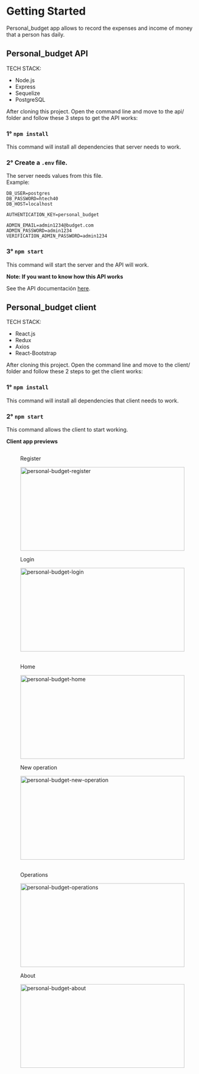 # Getting Started

Personal_budget app allows to record the expenses and income of money that a person has daily. 

## Personal_budget API

TECH STACK:
- Node.js
- Express
- Sequelize
- PostgreSQL

After cloning this project. Open the command line and move to the api/ folder and follow these 3 steps to get the API works:

### 1° `npm install`

This command will install all dependencies that server needs to work.

### 2° Create a `.env` file.

The server needs values from this file.\
Example:

    DB_USER=postgres
    DB_PASSWORD=htech40
    DB_HOST=localhost

    AUTHENTICATION_KEY=personal_budget

    ADMIN_EMAIL=admin1234@budget.com
    ADMIN_PASSWORD=admin1234
    VERIFICATION_ADMIN_PASSWORD=admin1234

### 3° `npm start`

This command will start the server and the API will work.

**Note: If you want to know how this API works**

See the API documentación [here](https://documenter.getpostman.com/view/19394139/Uz5GoFyq).


## Personal_budget client

TECH STACK:
- React.js
- Redux
- Axios
- React-Bootstrap

After cloning this project. Open the command line and move to the client/ folder and follow these 2 steps to get the client works:

### 1° `npm install`

This command will install all dependencies that client needs to work.

### 2° `npm start`

This command allows the client to start working.

**Client app previews**

<div style="display: flex; flex-wrap: wrap; justify-content: space-evenly;">
    <span>
        <p>Register</p>
        <img src="https://i.postimg.cc/05YPtk4d/personal-budget-register.png" alt="personal-budget-register" width="431" height="220" />
    </span>
    <span>
        <p>Login</p>
        <img src="https://i.postimg.cc/yYnBHfsD/personal-budget-login.png" alt="personal-budget-login" width="431" height="220" />
    </span>
</div>
<br/>
<div style="display: flex; flex-wrap: wrap; justify-content: space-evenly;">
    <span>
        <p>Home</p>
        <img src="https://i.postimg.cc/Gm2Rhkmq/personal-budget-home.png" alt="personal-budget-home" width="431" height="220" />
    </span>
    <span>
        <p>New operation</p>
        <img src="https://i.postimg.cc/VkV8SdS1/personal-budget-new-operation.png" alt="personal-budget-new-operation" width="431" height="220" />
    </span>
</div>
<br/>
<div style="display: flex; flex-wrap: wrap; justify-content: space-evenly;">
    <span>
        <p>Operations</p>
        <img src="https://i.postimg.cc/65BwFsJs/personal-budget-operations.png" alt="personal-budget-operations" width="431" height="220" />
    </span>
    <span>
        <p>About</p>
        <img src="https://i.postimg.cc/jjnrytNf/personal-budget-about.png" alt="personal-budget-about" width="431" height="220" />
    </span>
</div>
